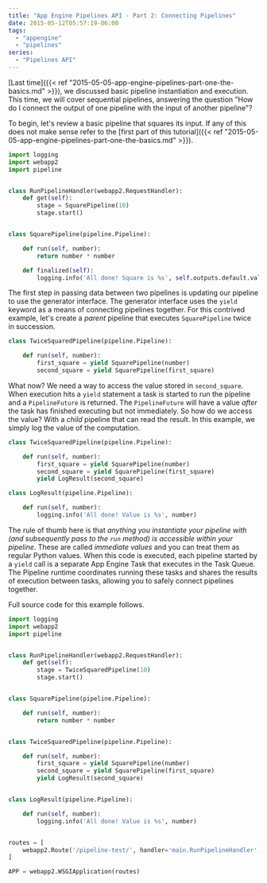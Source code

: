 ```yaml
---
title: "App Engine Pipelines API - Part 2: Connecting Pipelines" 
date: 2015-05-12T05:57:19-06:00
tags: 
  - "appengine"
  - "pipelines"
series:
  - "Pipelines API"
---
```


[Last time]({{< ref "2015-05-05-app-engine-pipelines-part-one-the-basics.md" >}}), 
we discussed basic pipeline instantiation and execution. This time, we will
cover sequential pipelines, answering the question "How do I connect the output
of one pipeline with the input of another pipeline"?

<!--more-->

To begin, let's review a basic pipeline that squares its input. If any of this
does not make sense refer to the [first part of this tutorial]({{< ref
"2015-05-05-app-engine-pipelines-part-one-the-basics.md" >}}).

```python
import logging
import webapp2
import pipeline


class RunPipelineHandler(webapp2.RequestHandler):
    def get(self):
        stage = SquarePipeline(10)
        stage.start()


class SquarePipeline(pipeline.Pipeline):

    def run(self, number):
        return number * number

    def finalized(self):
        logging.info('All done! Square is %s', self.outputs.default.value)
```

The first step in passing data between two pipelines is updating our pipeline to
use the generator interface. The generator interface uses the `yield` keyword as
a means of connecting pipelines together. For this contrived example, let's
create a *parent* pipeline that executes `SquarePipeline` twice in succession.

```python
class TwiceSquaredPipeline(pipeline.Pipeline):

    def run(self, number):
        first_square = yield SquarePipeline(number)
        second_square = yield SquarePipeline(first_square)
```

What now? We need a way to access the value stored in `second_square`. When
execution hits a `yield` statement a task is started to run the pipeline and a
`PipelineFuture` is returned. The `PipelineFuture` will have a value *after* the
task has finished executing but not immediately. So how do we access the value?
With a *child* pipeline that can read the result. In this example, we simply log
the value of the computation.

```python
class TwiceSquaredPipeline(pipeline.Pipeline):

    def run(self, number):
        first_square = yield SquarePipeline(number)
        second_square = yield SquarePipeline(first_square)
        yield LogResult(second_square)

class LogResult(pipeline.Pipeline):

    def run(self, number):
        logging.info('All done! Value is %s', number)
```

The rule of thumb here is that *anything you instantiate your pipeline with (and
subsequently pass to the `run` method) is accessible within your
pipeline*. These are called *immediate values* and you can treat them as regular
Python values. When this code is executed, each pipeline started by a `yield`
call is a separate App Engine Task that executes in the Task Queue. The Pipeline
runtime coordinates running these tasks and shares the results of execution
between tasks, allowing you to safely connect pipelines together.

Full source code for this example follows.

```python
import logging
import webapp2
import pipeline


class RunPipelineHandler(webapp2.RequestHandler):
    def get(self):
        stage = TwiceSquaredPipeline(10)
        stage.start()


class SquarePipeline(pipeline.Pipeline):

    def run(self, number):
        return number * number


class TwiceSquaredPipeline(pipeline.Pipeline):

    def run(self, number):
        first_square = yield SquarePipeline(number)
        second_square = yield SquarePipeline(first_square)
        yield LogResult(second_square)


class LogResult(pipeline.Pipeline):

    def run(self, number):
        logging.info('All done! Value is %s', number)


routes = [
    webapp2.Route('/pipeline-test/', handler='main.RunPipelineHandler')
]

APP = webapp2.WSGIApplication(routes)
```
